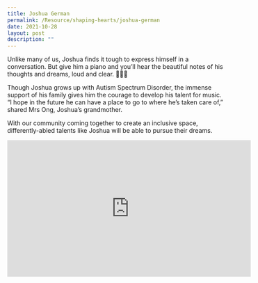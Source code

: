 ```yaml
---
title: Joshua German
permalink: /Resource/shaping-hearts/joshua-german
date: 2021-10-28
layout: post
description: ""
---
```

Unlike many of us, Joshua finds it tough to express himself in a conversation. But give him a piano and you’ll hear the beautiful notes of his thoughts and dreams, loud and clear. 🎹🎶🧡

Though Joshua grows up with Autism Spectrum Disorder, the immense support of his family gives him the courage to develop his talent for music. “I hope in the future he can have a place to go to where he’s taken care of,” shared Mrs Ong, Joshua’s grandmother.

With our community coming together to create an inclusive space, differently-abled talents like Joshua will be able to pursue their dreams.

<iframe src="https://www.facebook.com/plugins/video.php?height=314&href=https%3A%2F%2Fwww.facebook.com%2FNECDC%2Fvideos%2F911117336277490%2F&show_text=false&width=560&t=0" width="560" height="314" style="border:none;overflow:hidden" scrolling="no" frameborder="0" allowfullscreen="true" allow="autoplay; clipboard-write; encrypted-media; picture-in-picture; web-share" allowFullScreen="true"></iframe>